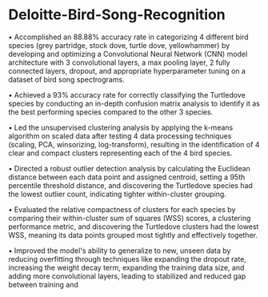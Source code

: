 # Deloitte-Bird-Song-Recognition

• Accomplished an 88.88% accuracy rate in categorizing 4 different bird species (grey partridge, stock dove, turtle dove, yellowhammer) by developing and optimizing a Convolutional Neural Network (CNN) model architecture with 3 convolutional layers, a max pooling layer, 2 fully connected layers, dropout, and appropriate hyperparameter tuning on a dataset of bird song spectrograms.

• Achieved a 93% accuracy rate for correctly classifying the Turtledove species by conducting an in-depth confusion matrix analysis to identify it as the best performing species compared to the other 3 species.

• Led the unsupervised clustering analysis by applying the k-means algorithm on scaled data after testing 4 data processing techniques (scaling, PCA, winsorizing, log-transform), resulting in the identification of 4 clear and compact clusters representing each of the 4 bird species.

• Directed a robust outlier detection analysis by calculating the Euclidean distance between each data point and assigned centroid, setting a 95th percentile threshold distance, and discovering the Turtledove species had the lowest outlier count, indicating tighter within-cluster grouping.

• Evaluated the relative compactness of clusters for each species by comparing their within-cluster sum of squares (WSS) scores, a clustering performance metric, and discovering the Turtledove clusters had the lowest WSS, meaning its data points grouped most tightly and effectively together.

• Improved the model's ability to generalize to new, unseen data by reducing overfitting through techniques like expanding the dropout rate, increasing the weight decay term, expanding the training data size, and adding more convolutional layers, leading to stabilized and reduced gap between training and
